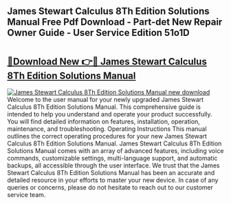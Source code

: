 ## James Stewart Calculus 8Th Edition Solutions Manual Free Pdf Download - Part-det New Repair Owner Guide - User Service Edition 51o1D

# <h2><a href="http://bc3645.oget.top/?id=James+Stewart+Calculus+8Th+Edition+Solutions+Manual">🔗Download New 👉🔴 James Stewart Calculus 8Th Edition Solutions Manual</a></h2>

[![James Stewart Calculus 8Th Edition Solutions Manual new download](https://i.imgur.com/5g1atiW.png)](http://bc3645.oget.top/?id=James+Stewart+Calculus+8Th+Edition+Solutions+Manual)
Welcome to the user manual for your newly upgraded James Stewart Calculus 8Th Edition Solutions Manual. This comprehensive guide is intended to help you understand and operate your product successfully. You will find detailed information on features, installation, operation, maintenance, and troubleshooting. Operating Instructions This manual outlines the correct operating procedures for your new James Stewart Calculus 8Th Edition Solutions Manual. James Stewart Calculus 8Th Edition Solutions Manual comes with an array of advanced features, including voice commands, customizable settings, multi-language support, and automatic backups, all accessible through the user interface. We trust that the James Stewart Calculus 8Th Edition Solutions Manual has been an accurate and detailed resource in your efforts to master your new device. In case of any queries or concerns, please do not hesitate to reach out to our customer service team.
